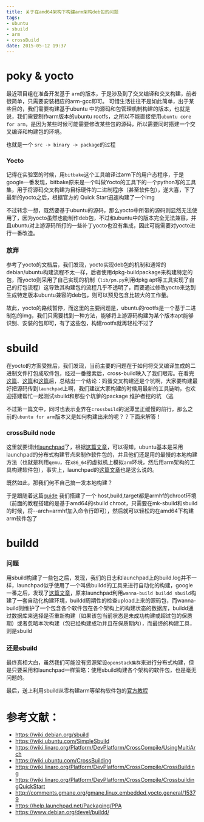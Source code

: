```yaml
---
title: 关于在amd64架构下构建arm架构deb包的问题
tags: 
- ubuntu
- sbuild
- arm
- crossBuild
date: 2015-05-12 19:37
---
```


# poky & yocto
最近项目组在准备开发基于 `arm`的版本，于是涉及到了交叉编译和交叉构建，前者很简单，只需要安装相应的arm-gcc即可。
可惜生活往往不是如此简单，出于某些目的，我们需要构建基于ubuntu 中的源码和包管理机制构建的版本，也就是说，我们需要制作arm版本的ubuntu rootfs，之所以不能直接使用`ubuntu core for arm`，是因为某些时候可能需要修改某些包的源码，所以需要同时搭建一个交叉编译和构建包的环境。

也就是一个 `src -> binary -> package`的过程

### Yocto
记得在实验室的时候，用`bitbake`这个工具编译过arm下的用户态程序，于是google一番发现，bitbake原来是一个叫做Yocto的工具下的一个python写的工具集，用于将源码交叉构建为目标硬件的二进制程序（甚至软件包），遂大喜，下了最新的yocto之后，根据官方的 Quick Start迅速构建了一个img

不过转念一想，既然要基于ubuntu的源码，那么yocto中所带的源码则显然无法使用了，因为yocto虽然也能制作deb包，不过和ubuntu中的版本完全无法兼容，并且ubuntu对上游源码所打的一些补丁yocto也没有集成，因此可能需要对yocto进行一番改造。

### 放弃
参考了yocto的文档后，我们发现，yocto实现deb包的机制和通常的debian/ubuntu构建流程不太一样，后者使用dpkg-buildpackage来构建特定的包，而yocto则采用了自己实现的机制（`lib/pm.py`利用dpkg apt等工具实现了自己的打包流程）这导致其构建包的流程几乎不透明了，而要通过修改yocto来达到生成特定版本ubuntu兼容的deb包，则可以预见包含比较大的工作量。

故此，yocto的路线暂停，而这里的主要问题是，ubuntu的rootfs是一个基于二进制包的img，我们只需要找到一种方法，能够将上游源码构建为某个版本apt能够识别、安装的包即可，有了这些包，构建rootfs就再轻松不过了

# sbuild
在yocto的方案受挫后，我们发现，当前主要的问题在于如何将交叉编译生成的二进制文件打包成软件包，经过一番搜索后，cross-build映入了我们眼帘。在看完[这篇](https://wiki.ubuntu.com/CrossBuilding)、[这篇](https://wiki.linaro.org/Platform/DevPlatform/CrossCompile/CrossBuilding)和[这篇](https://wiki.linaro.org/Platform/DevPlatform/CrossCompile/CrossbuildingQuickStart)后，总结出一个结论：妈蛋交叉构建还是个坑啊，大家要构建最好把源码传到`launchpad`上啊，我们建议大家构建的时候用最新的工具链哟，也欢迎搭建帮忙一起测试sbuild和那些个坑爹的package 维护者挖的坑 （逃

不过第一篇文中，同时也表示业界在`crossbuild`的泥潭里正缓慢的前行，那么之前的`ubuntu for arm`版本又是如何构建出来的呢？？下面来解答！

### crossBuild node
这里就要请出[launchpad](https://launchpad.net/ubuntu)了，根据[这篇文章](http://comments.gmane.org/gmane.linux.embedded.yocto.general/15379)，可以得知，ubuntu基本是采用launchpad的分布式构建节点来制作软件包的，并且他们还是用的最慢的本地构建方法（也就是利用`qemu`，在`x86_64`的虚拟机上模拟`arm`环境，然后用arm架构的工具构建软件包），事实上，launchpad的[这篇文章](https://help.launchpad.net/Packaging/PPA)也是这么说的。

既然如此，那我们何不自己搞一发本地构建？

于是跟随着这篇[guide](https://wiki.ubuntu.com/SimpleSbuild) 我们搭建了一个 host,build,target都是armhf的chroot环境（前面的教程搭建的是基于amd64的sbuild chroot，只需要在mk-sbuild和sbuild的时候，将--arch=armhf加入命令行即可），然后就可以轻松的在amd64下构建arm软件包了

# buildd
### 问题
用sbuild构建了一些包之后，发现，我们的日志和launchpad上的build.log并不一样，launchpad似乎使用了一个叫做buildd的工具来进行自动化的构建，google一番之后，发现了[这篇文章](https://www.debian.org/devel/buildd/)，原来launchpad利用`wanna-build buildd sbuild`构建了一套自动化构建环境，buildd周期性的检查upload上来的源码包，而wanna-build则维护了一个包含各个软件包在各个架构上的构建状态的数据库，buildd通过数据库来选择是否重新构建（如果该包当前状态是未成功构建或超过包的保质期）或者忽略本次构建（包已经构建成功并且在保质期内），而最终的构建工具，则是sbuild

### 还是sbuild
最终真相大白，虽然我们可能没有资源架设`openstack集群`来进行分布式构建，但是只要采用和launchpad一样策略：使用sbuild构建各个架构的软件包，也是毫无问题的。

最后，送上利用sbuild从零构建arm等架构软件包的[官方教程](https://wiki.debian.org/sbuild)

# 参考文献：
- https://wiki.debian.org/sbuild
- https://wiki.ubuntu.com/SimpleSbuild
- https://wiki.linaro.org/Platform/DevPlatform/CrossCompile/UsingMultiArch
- https://wiki.ubuntu.com/CrossBuilding
- https://wiki.linaro.org/Platform/DevPlatform/CrossCompile/CrossBuilding
- https://wiki.linaro.org/Platform/DevPlatform/CrossCompile/CrossbuildingQuickStart
- http://comments.gmane.org/gmane.linux.embedded.yocto.general/15379
- https://help.launchpad.net/Packaging/PPA
- https://www.debian.org/devel/buildd/